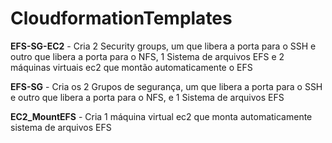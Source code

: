 # CloudformationTemplates
**EFS-SG-EC2** - Cria 2 Security groups, um que libera a porta para o SSH e outro que libera a porta para o NFS, 1 Sistema de arquivos EFS e 2 máquinas virtuais ec2 que montão automaticamente o EFS

**EFS-SG** - Cria os 2 Grupos de segurança, um que libera a porta para o SSH e outro que libera a porta para o NFS, e 1 Sistema de arquivos EFS

**EC2_MountEFS** - Cria 1 máquina virtual ec2 que monta automaticamente sistema de arquivos EFS

